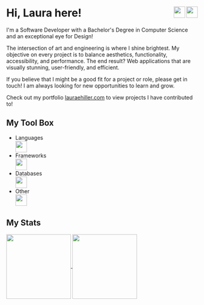 # Hi, Laura here!<a href="https://codepen.io/eofnums"><img height="30" align="right" src="https://skillicons.dev/icons?i=codepen&theme=dark" /></a><a href="https://www.linkedin.com/in/laura-e-hiller/"><img height="30" align="right" src="https://skillicons.dev/icons?i=linkedin&theme=dark" /></a>

I'm a Software Developer with a Bachelor's Degree in Computer Science and an exceptional eye for Design!

The intersection of art and engineering is where I shine brightest. My objective on every project is to balance aesthetics, functionality, accessibility, and performance. The end result? Web applications that are visually stunning, user-friendly, and efficient.

If you believe that I might be a good fit for a project or role, please get in touch! I am always looking for new opportunities to learn and grow.

Check out my portfolio [lauraehiller.com](https://lauraehiller.com/) to view projects I have contributed to!

## My Tool Box

<ul>
<li font-size="12px">Languages
<br/>  
<a href="https://skillicons.dev">
    <img height="30" align="center" src="https://skillicons.dev/icons?i=react,ts,js,html,css,sass,c,cpp&theme=dark" />
</a></li>
<li font-size="12px">Frameworks  
<br/>  
  <a href="https://skillicons.dev">
    <img height="30" align="center" src="https://skillicons.dev/icons?i=nextjs,tailwind&theme=dark" />
  </a></li>
  <li font-size="12px">Databases  
  <br/>  
   <a href="https://skillicons.dev">
    <img height="30" align="center" src="https://skillicons.dev/icons?i=graphql,mysql,postgres&theme=dark" />
  </a></li>
  <li font-size="12px">Other  
  <br/>  
   <a href="https://skillicons.dev">
    <img height="30" src="https://skillicons.dev/icons?i=git,blender,wordpress&theme=dark" />
  </a></li>
</ul>

## My Stats

<a href="https://github.com/anuraghazra/github-readme-stats">
  <img height="170" align="center" src="https://github-readme-stats.vercel.app/api?username=lauraehiller&count_private=true&hide=stars" />
</a>
<a href="https://github.com/anuraghazra/anuraghazra.github.io">
  <img height="170" align="center" src="https://github-readme-stats.vercel.app/api/top-langs/?username=lauraehiller&layout=compact" />
</a>
